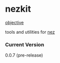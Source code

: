 nezkit
======

[objective](https://github.com/nomilous/nezkit/blob/master/objective)

tools and utilities for [nez](https://github.com/nomilous/nez)

### Current Version

0.0.7 (pre-release)

